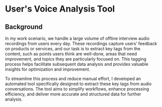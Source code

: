 # User's Voice Analysis Tool

## Background

In my work scenario, we handle a large volume of offline interview audio recordings from users every day. These
recordings capture users’ feedback on products or services, and our task is to extract key tags from the content, such
as points users think are well-done, areas that need improvement, and topics they are particularly focused on. This
tagging process helps facilitate subsequent data analysis and provides valuable insights for optimization and
improvement.

To streamline this process and reduce manual effort, I developed an automated tool specifically designed to extract
these key tags from audio conversations. The tool aims to simplify workflows, enhance processing efficiency, and deliver
more accurate and structured data for further analysis.